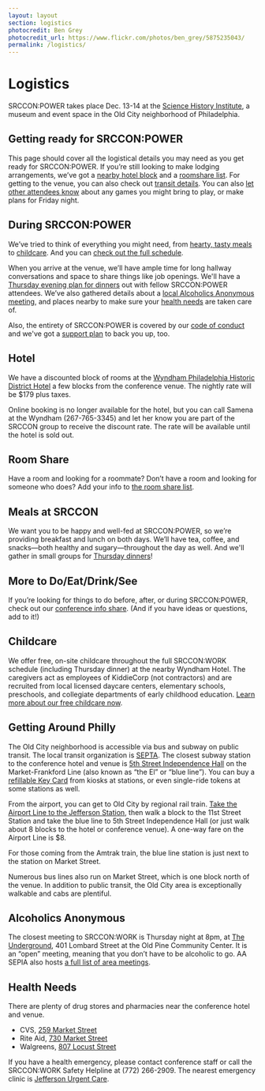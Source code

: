```yaml
---
layout: layout
section: logistics
photocredit: Ben Grey
photocredit_url: https://www.flickr.com/photos/ben_grey/5875235043/
permalink: /logistics/
---
```


# Logistics

SRCCON:POWER takes place Dec. 13-14 at the [Science History Institute](https://www.sciencehistory.org/), a museum and event space in the Old City neighborhood of Philadelphia.

## Getting ready for SRCCON:POWER

This page should cover all the logistical details you may need as you get ready for SRCCON:POWER. If you’re still looking to make lodging arrangements, we’ve got a [nearby hotel block](#lodging) and a [roomshare list](https://etherpad.opennews.org/p/srcconpowerRoomShare2018). For getting to the venue, you can also check out [transit details](#transit). You can also [let other attendees know](https://etherpad.opennews.org/p/SRCCONPOWER2018) about any games you might bring to play, or make plans for Friday night.

## During SRCCON:POWER

We’ve tried to think of everything you might need, from [hearty, tasty meals](#meals) to [childcare](#childcare). And you can [check out the full schedule](/schedule).

When you arrive at the venue, we’ll have ample time for long hallway conversations and space to share things like job openings. We'll have a [Thursday evening plan for dinners](/logistics/dinner) out with fellow SRCCON:POWER attendees. We’ve also gathered details about a [local Alcoholics Anonymous meeting](#aa), and places nearby to make sure your [health needs](#health) are taken care of.

Also, the entirety of SRCCON:POWER is covered by our [code of conduct](/conduct) and we've got a [support plan](/support) to back you up, too.

<span id="lodging"></span>

## Hotel

We have a discounted block of rooms at the [Wyndham Philadelphia Historic District Hotel](https://www.wyndhamhotels.com/wyndham/philadelphia-pennsylvania/wyndham-philadelphia-historic-district/overview) a few blocks from the conference venue. The nightly rate will be $179 plus taxes.

Online booking is no longer available for the hotel, but you can call Samena at the Wyndham (267-765-3345) and let her know you are part of the SRCCON group to receive the discount rate. The rate will be available until the hotel is sold out.

## Room Share

Have a room and looking for a roommate? Don’t have a room and looking for someone who does? Add your info to [the room share list](https://etherpad.opennews.org/p/srcconpowerRoomShare2018).

<span id="meals"></span>

## Meals at SRCCON

We want you to be happy and well-fed at SRCCON:POWER, so we’re providing breakfast and lunch on both days. We’ll have tea, coffee, and snacks—both healthy and sugary—throughout the day as well. And we'll gather in small groups for [Thursday dinners](/logistics/dinner)!

<span id="todo"></span>

## More to Do/Eat/Drink/See

If you’re looking for things to do before, after, or during SRCCON:POWER, check out our [conference info share](https://etherpad.opennews.org/p/SRCCONPOWER2018). (And if you have ideas or questions, add to it!)

<span id="childcare"></span>

## Childcare

We offer free, on-site childcare throughout the full SRCCON:WORK schedule (including Thursday dinner) at the nearby Wyndham Hotel. The caregivers act as employees of KiddieCorp (not contractors) and are recruited from local licensed daycare centers, elementary schools, preschools, and collegiate departments of early childhood education. [Learn more about our free childcare now](/childcare).

<span id="transit"></span>

## Getting Around Philly

The Old City neighborhood is accessible via bus and subway on public transit. The local transit organization is [SEPTA](http://septa.org/). The closest subway station to the conference hotel and venue is [5th Street Independence Hall](https://goo.gl/maps/Z6xmt8m5c7E2) on the Market-Frankford Line (also known as “the El” or “blue line”). You can buy a [refillable Key Card](http://www.septa.org/fares/pass/key.html) from kiosks at stations, or even single-ride tokens at some stations as well.

From the airport, you can get to Old City by regional rail train. [Take the Airport Line to the Jefferson Station](https://goo.gl/maps/Q2D8TiDEW322), then walk a block to the 11st Street Station and take the blue line to 5th Street Independence Hall (or just walk about 8 blocks to the hotel or conference venue). A one-way fare on the Airport Line is $8.

For those coming from the Amtrak train, the blue line station is just next to the station on Market Street.

Numerous bus lines also run on Market Street, which is one block north of the venue. In addition to public transit, the Old City area is exceptionally walkable and cabs are plentiful.

<span id="aa"></span>

## Alcoholics Anonymous

The closest meeting to SRCCON:WORK is Thursday night at 8pm, at [The Underground](http://www.aasepia.org/meetings/401-lombard-street-center-city-pa-19147-the-underground-thursday-20-00-obb-10246/), 401 Lombard Street at the Old Pine Community Center. It is an “open” meeting, meaning that you don’t have to be alcoholic to go. AA SEPIA also hosts [a full list of area meetings](http://www.aasepia.org/meetings/).

<span id="health"></span>

## Health Needs

There are plenty of drug stores and pharmacies near the conference hotel and venue.

* CVS, [259 Market Street](https://goo.gl/maps/Cwz4BUhgrUU2)
* Rite Aid, [730 Market Street](https://goo.gl/maps/upCJwAHoUiw)
* Walgreens, [807 Locust Street](https://goo.gl/maps/j3qa9pGaLYt)

If you have a health emergency, please contact conference staff or call the SRCCON:WORK Safety Helpline at (772) 266-2909. The nearest emergency clinic is [Jefferson Urgent Care](https://goo.gl/maps/bW4C7MQcaQv).
